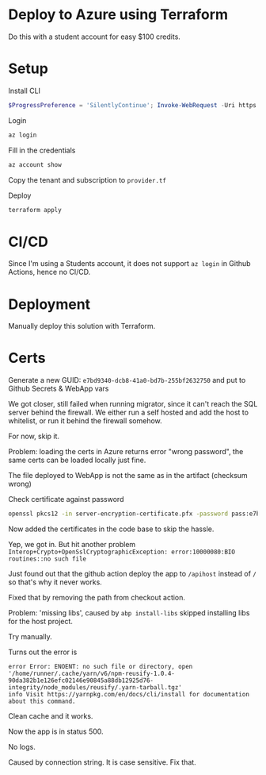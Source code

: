 # Deploy to Azure using Terraform

Do this with a student account for easy $100 credits.

# Setup

Install CLI

```ps1
$ProgressPreference = 'SilentlyContinue'; Invoke-WebRequest -Uri https://aka.ms/installazurecliwindows -OutFile .\AzureCLI.msi; Start-Process msiexec.exe -Wait -ArgumentList '/I AzureCLI.msi /quiet'; Remove-Item .\AzureCLI.msi
```

Login

```ps1
az login
```

Fill in the credentials

```ps1
az account show
```

Copy the tenant and subscription to `provider.tf`

Deploy

```ps1
terraform apply
```

# CI/CD

Since I'm using a Students account, it does not support `az login` in Github Actions, hence no CI/CD.

# Deployment

Manually deploy this solution with Terraform.

# Certs

Generate a new GUID: `e7bd9340-dcb8-41a0-bd7b-255bf2632750` and put to Github Secrets & WebApp vars

We got closer, still failed when running migrator, since it can't reach the SQL server behind the firewall. We either run a self hosted and add the host to whitelist, or run it behind the firewall somehow.

For now, skip it.

Problem: loading the certs in Azure returns error "wrong password", the same certs can be loaded locally just fine.

The file deployed to WebApp is not the same as in the artifact (checksum wrong)

Check certificate against password

```bash
openssl pkcs12 -in server-encryption-certificate.pfx -password pass:e7bd9340-dcb8-41a0-bd7b-255bf2632750 -info -nokeys
```

Now added the certificates in the code base to skip the hassle.

Yep, we got in. But hit another problem `Interop+Crypto+OpenSslCryptographicException: error:10000080:BIO routines::no such file`

Just found out that the github action deploy the app to `/apihost` instead of `/` so that's why it never works.

Fixed that by removing the path from checkout action.

Problem: 'missing libs', caused by `abp install-libs` skipped installing libs for the host project.

Try manually.

Turns out the error is 

```log
error Error: ENOENT: no such file or directory, open '/home/runner/.cache/yarn/v6/npm-reusify-1.0.4-90da382b1e126efc02146e90845a88db12925d76-integrity/node_modules/reusify/.yarn-tarball.tgz' 
info Visit https://yarnpkg.com/en/docs/cli/install for documentation about this command.
```

Clean cache and it works.

Now the app is in status 500.

No logs.

Caused by connection string. It is case sensitive. Fix that.